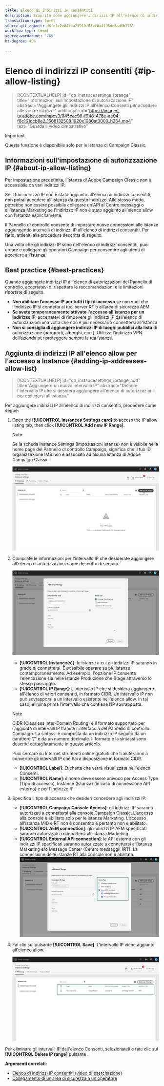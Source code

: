 ```yaml
---
title: Elenco di indirizzi IP consentiti
description: Scoprite come aggiungere indirizzi IP all'elenco di indirizzi consentiti nel Pannello di controllo, ad esempio l'accesso
translation-type: tm+mt
source-git-commit: d8fe1c2e847fa25919f81bf0a4195de5ad0b2781
workflow-type: tm+mt
source-wordcount: '765'
ht-degree: 49%

---
```



# Elenco di indirizzi IP consentiti {#ip-allow-listing}

>[!CONTEXTUALHELP]
>id="cp_instancesettings_iprange"
>title="Informazioni sull&#39;impostazione di autorizzazione IP"
>abstract="Aggiungete gli indirizzi IP all&#39;elenco Consenti per accedere alle vostre istanze."
>additional-url="https://images-tv.adobe.com/mpcv3/045cac99-f948-478e-ae04-f8c161dcb9e2_1568132508.1920x1080at3000_h264.mp4" text="Guarda il video dimostrativo"

>[!IMPORTANT]
>
>Questa funzione è disponibile solo per le istanze di Campaign Classic.

## Informazioni sull&#39;impostazione di autorizzazione IP {#about-ip-allow-listing}

Per impostazione predefinita, l’istanza di Adobe Campaign Classic non è accessibile da vari indirizzi IP.

Se il tuo indirizzo IP non è stato aggiunto all&#39;elenco di indirizzi consentiti, non potrai accedere all&#39;istanza da questo indirizzo. Allo stesso modo, potrebbe non essere possibile collegare un&#39;API al Centro messaggi o all&#39;istanza Marketing se l&#39;indirizzo IP non è stato aggiunto all&#39;elenco allow con l&#39;istanza esplicitamente.

Il Pannello di controllo consente di impostare nuove connessioni alle istanze aggiungendo intervalli di indirizzi IP all&#39;elenco di indirizzi consentiti. Per farlo, attieniti alla procedura descritta di seguito.

Una volta che gli indirizzi IP sono nell&#39;elenco di indirizzi consentiti, puoi creare e collegare gli operatori Campaign per consentire agli utenti di accedere all&#39;istanza.

## Best practice {#best-practices}

Quando aggiungete indirizzi IP all&#39;elenco di autorizzazioni del Pannello di controllo, accertatevi di rispettare le raccomandazioni e le limitazioni riportate di seguito.

* **Non abilitare l’accesso IP per tutti i tipi di accesso** se non vuoi che l’indirizzo IP si connetta ai tuoi server RT o all’area di sicurezza AEM.
* **Se avete temporaneamente attivato l&#39;accesso all&#39;istanza per un indirizzo** IP, accertatevi di rimuovere gli indirizzi IP dall&#39;elenco di autorizzazioni una volta che non è più necessario connettersi all&#39;istanza.
* **Non si consiglia di aggiungere indirizzi IP di luoghi pubblici alla lista** di autorizzazione (aeroporti, alberghi, ecc.). Utilizza l’indirizzo VPN dell’azienda per proteggere sempre la tua istanza.

## Aggiunta di indirizzi IP all&#39;elenco allow per l&#39;accesso a Instance {#adding-ip-addresses-allow-list}

>[!CONTEXTUALHELP]
>id="cp_instancesettings_iprange_add"
>title="Aggiungere un nuovo intervallo IP"
>abstract="Definire l&#39;intervallo IP che si desidera aggiungere all&#39;elenco di autorizzazioni per collegarsi all&#39;istanza."

Per aggiungere indirizzi IP all&#39;elenco di indirizzi consentiti, procedere come segue:

1. Open the **[!UICONTROL Instances Settings card]** to access the IP allow listing tab, then click **[!UICONTROL Add new IP Range]**.

   >[!NOTE]
   >
   >Se la scheda Instance Settings (Impostazioni istanze) non è visibile nella home page del Pannello di controllo Campaign, significa che il tuo ID organizzazione IMS non è associato ad alcuna istanza di Adobe Campaign Classic

   ![](assets/ip_whitelist_list1.png)

1. Compilate le informazioni per l&#39;intervallo IP che desiderate aggiungere all&#39;elenco di autorizzazioni come descritto di seguito.

   ![](assets/ip_whitelist_add1.png)

   * **[!UICONTROL Instance(s)]**: le istanze a cui gli indirizzi IP saranno in grado di connettersi. È possibile operare su più istanze contemporaneamente. Ad esempio, l&#39;opzione IP consente l&#39;elencazione sia nelle istanze Produzione che Stage attraverso lo stesso passaggio.
   * **[!UICONTROL IP Range]**: L&#39;intervallo IP che si desidera aggiungere all&#39;elenco di valori consentiti, in formato CIDR. Un intervallo IP non può sovrapporsi a un intervallo esistente nell&#39;elenco allow. In tal caso, elimina prima l’intervallo che contiene l’IP sovrapposto.
   >[!NOTE]
   >
   >CIDR (Classless Inter-Domain Routing) è il formato supportato per l’aggiunta di intervalli IP tramite l’interfaccia del Pannello di controllo Campaign. La sintassi è composta da un indirizzo IP seguito da un carattere “/” e da un numero decimale. Il formato e la sintassi sono descritti dettagliatamente in [questo articolo](https://whatismyipaddress.com/cidr).
   >
   >Puoi cercare su Internet strumenti online gratuiti che ti aiuteranno a convertire gli intervalli IP che hai a disposizione in formato CIDR.

   * **[!UICONTROL Label]**: Etichetta che verrà visualizzata nell&#39;elenco Consenti.
   * **[!UICONTROL Name]**: il nome deve essere univoco per Access Type (Tipo di accesso), Instance (Istanza) (in caso di connessione API esterna) e per l’indirizzo IP.


1. Specifica il tipo di accesso che desideri concedere agli indirizzi IP:

   * **[!UICONTROL Campaign Console Access]**: gli indirizzi IP saranno autorizzati a connettersi alla console Campaign Classic. L’accesso alla console è abilitato solo per le istanze Marketing. L’accesso all’istanza MID e RT non è consentito e pertanto non è abilitato.
   * **[!UICONTROL AEM connection]**: gli indirizzi IP AEM specificati saranno autorizzati a connettersi all’istanza Marketing.
   * **[!UICONTROL External API connection]**: le API esterne con gli indirizzi IP specificati saranno autorizzate a connettersi all’istanza Marketing e/o Message Center (Centro messaggi) (RT). La connessione delle istanze RT alla console non è abilitata.
   ![](assets/ip_whitelist_acesstype.png)

1. Fai clic sul pulsante **[!UICONTROL Save]**. L&#39;intervallo IP viene aggiunto all&#39;elenco allow.

   ![](assets/ip_whitelist_added.png)

Per eliminare gli intervalli IP dall&#39;elenco Consenti, selezionateli e fate clic sul **[!UICONTROL Delete IP range]** pulsante .

**Argomenti correlati:**
* [Elenco di indirizzi IP consentiti (video di esercitazione)](https://docs.adobe.com/content/help/en/campaign-learn/campaign-classic-tutorials/administrating/control-panel-acc/ip-allow-listing.html)
* [Collegamento di un’area di sicurezza a un operatore](https://docs.adobe.com/content/help/it-IT/campaign-classic/using/installing-campaign-classic/additional-configurations/configuring-campaign-server.html#Linking_a_security_zone_to_an_operator)
